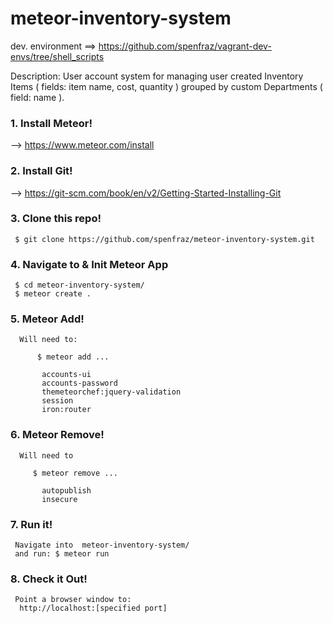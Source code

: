 # meteor-inventory-system
dev. environment ==> https://github.com/spenfraz/vagrant-dev-envs/tree/shell_scripts

Description:  User account system for managing user created Inventory Items ( fields: item name, cost, quantity ) grouped by custom Departments ( field: name ).


### 1. Install Meteor!  
-->  https://www.meteor.com/install

### 2. Install Git!
-->  https://git-scm.com/book/en/v2/Getting-Started-Installing-Git

### 3. Clone this repo!
     $ git clone https://github.com/spenfraz/meteor-inventory-system.git
     
### 4. Navigate to & Init Meteor App
     $ cd meteor-inventory-system/
     $ meteor create .
     
### 5. Meteor Add!     

      Will need to: 
      
          $ meteor add ...
      
           accounts-ui
           accounts-password
           themeteorchef:jquery-validation
           session
           iron:router
    
### 6. Meteor Remove!

      Will need to 
      
         $ meteor remove ...
         
           autopublish
           insecure
      
### 7. Run it!
     Navigate into  meteor-inventory-system/ 
     and run: $ meteor run
     
### 8. Check it Out!
     Point a browser window to:
      http://localhost:[specified port]
      
      
      
